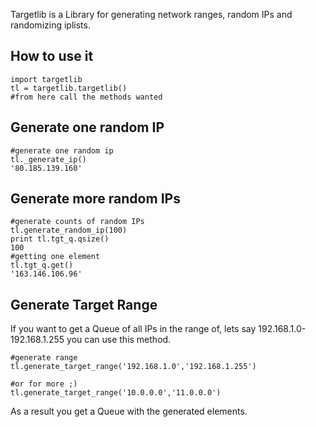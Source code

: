 Targetlib is a Library for generating network ranges, random IPs and randomizing iplists.

## How to use it

```
import targetlib
tl = targetlib.targetlib()
#from here call the methods wanted
```

## Generate one random IP

```
#generate one random ip
tl._generate_ip()
'80.185.139.160'
```

## Generate more random IPs

```
#generate counts of random IPs
tl.generate_random_ip(100)
print tl.tgt_q.qsize()
100
#getting one element
tl.tgt_q.get()
'163.146.106.96'
```

## Generate Target Range

If you want to get a Queue of all IPs in the range of, lets say 192.168.1.0-192.168.1.255 you can use this method.

```
#generate range
tl.generate_target_range('192.168.1.0','192.168.1.255')

#or for more ;)
tl.generate_target_range('10.0.0.0','11.0.0.0')
```

As a result you get a Queue with the generated elements.
